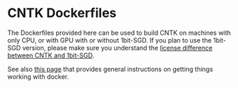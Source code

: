 # CNTK Dockerfiles

The Dockerfiles provided here can be used to build CNTK on machines with only CPU, or with GPU with or without 1bit-SGD.
If you plan to use the 1bit-SGD version, please make sure you understand the 
[license difference between CNTK and 1bit-SGD](https://github.com/Microsoft/CNTK/wiki/Enabling-1bit-SGD).

See also [this page](https://github.com/Microsoft/CNTK/wiki/CNTK-Docker-Containers) 
that provides general instructions on getting things working with docker.
